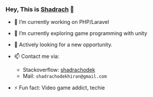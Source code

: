 ### Hey, This is [Shadrach](https://shadrachodek.com) 👋

- 🔭 I’m currently working on PHP/Laravel
- 🌱 I’m currently exploring game programming with unity
- 🌱 Actively looking for a new opportunity. 
- 📫 Contact me via:
  - Stackoverflow: [shadrachodek](https://stackoverflow.com/users/4034794/shadrachodek)
  - Mail: `shadrachodekhiran@gmail.com`
 

- ⚡ Fun fact: Video game addict, techie




